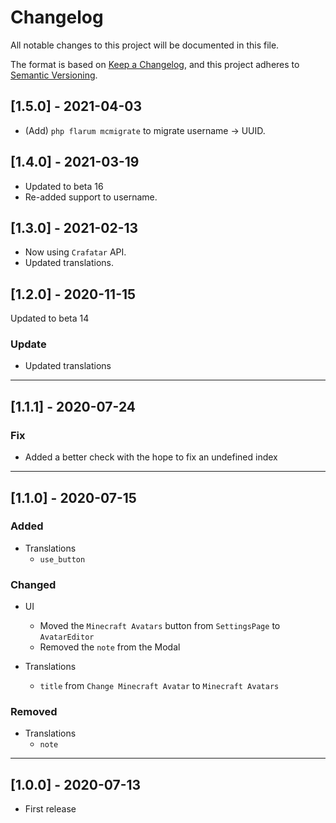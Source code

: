 # Changelog

All notable changes to this project will be documented in this file.

The format is based on [Keep a Changelog](https://keepachangelog.com/en/1.0.0/),
and this project adheres to [Semantic Versioning](https://semver.org/spec/v2.0.0.html).

## [1.5.0] - 2021-04-03

- (Add) `php flarum mcmigrate` to migrate username -> UUID.

## [1.4.0] - 2021-03-19

- Updated to beta 16
- Re-added support to username.

## [1.3.0] - 2021-02-13

- Now using `Crafatar` API.
- Updated translations.

## [1.2.0] - 2020-11-15

Updated to beta 14

### Update

- Updated translations

---

## [1.1.1] - 2020-07-24

### Fix

- Added a better check with the hope to fix an undefined index

---

## [1.1.0] - 2020-07-15

### Added

- Translations
  - `use_button`

### Changed

- UI
  - Moved the `Minecraft Avatars` button from `SettingsPage` to `AvatarEditor`
  - Removed the `note` from the Modal

- Translations
  - `title` from `Change Minecraft Avatar` to `Minecraft Avatars`

### Removed

- Translations
  - `note`

---

## [1.0.0] - 2020-07-13

- First release
